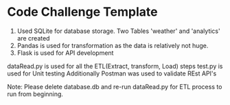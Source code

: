 # Code Challenge Template

1. Used SQLite for database storage. Two Tables 'weather' and 'analytics' are created
2. Pandas is used for transformation as the data is relatively not huge.
3. Flask is used for API development

dataRead.py is used for all the ETL(Extract, transform, Load) steps
test.py is used for Unit testing
Additionally Postman was used to validate REst API's

Note: Please delete database.db and re-run dataRead.py for ETL process to run from beginning.